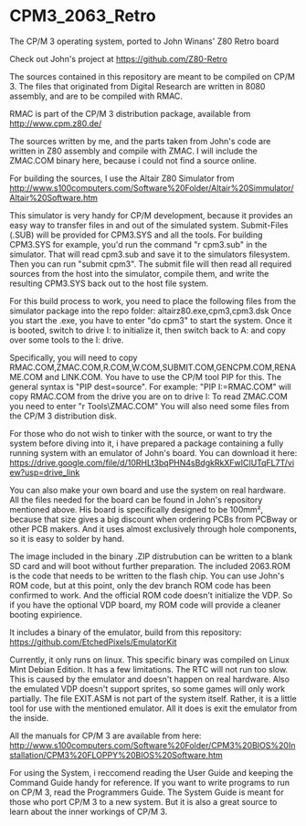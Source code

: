 # CPM3_2063_Retro
The CP/M 3 operating system, ported to John Winans' Z80 Retro board

Check out John's project at https://github.com/Z80-Retro

The sources contained in this repository are meant to be compiled on CP/M 3.
The files that originated from Digital Research are written in 8080 assembly, 
and are to be compiled with RMAC.

RMAC is part of the CP/M 3 distribution package, available from http://www.cpm.z80.de/

The sources written by me, and the parts taken from John's code are written 
in Z80 assembly and compile with ZMAC. I will include the ZMAC.COM binary 
here, because i could not find a source online.

For building the sources, I use the Altair Z80 Simulator from 
http://www.s100computers.com/Software%20Folder/Altair%20Simmulator/Altair%20Software.htm

This simulator is very handy for CP/M development, because it provides an easy way to transfer files in and out of the simulated system.
Submit-Files (.SUB) will be provided for CPM3.SYS and all the tools. For building CPM3.SYS for example, 
you'd run the command "r cpm3.sub" in the simulator. That will read cpm3.sub and save it to the simulators filesystem.
Then you can run "submit cpm3". The submit file will then read all required sources from the host into the simulator,
compile them, and write the resulting CPM3.SYS back out to the host file system.

For this build process to work, you need to place the following files from the simulator package into the repo folder:
altairz80.exe,cpm3,cpm3.dsk
Once you start the .exe, you have to enter "do cpm3" to start the system.
Once it is booted, switch to drive I: to initialize it, then switch back to A: and copy over some tools to the I: drive.

Specifically, you will need to copy RMAC.COM,ZMAC.COM,R.COM,W.COM,SUBMIT.COM,GENCPM.COM,RENAME.COM and LINK.COM.
You have to use the CP/M tool PIP for this. The general syntax is "PIP dest=source". 
For example: "PIP I:=RMAC.COM" will copy RMAC.COM from the drive you are on to drive I:
To read ZMAC.COM you need to enter "r Tools\ZMAC.COM"
You will also need some files from the CP/M 3 distribution disk.

For those who do not wish to tinker with the source, or want to try the system before diving into it, 
i have prepared a package containing a fully running system with an emulator of John's board. You can download it here:
https://drive.google.com/file/d/10RHLt3bqPHN4sBdgkRkXFwICIUTqFL7T/view?usp=drive_link

You can also make your own board and use the system on real hardware. All the files needed for the board can be found in John's repository mentioned above.
His board is specifically designed to be 100mm², because that size gives a big discount when ordering PCBs from PCBway or other PCB makers. 
And it uses almost exclusively through hole components, so it is easy to solder by hand.

The image included in the binary .ZIP distrubution can be written to a blank SD card and will boot without further preparation. 
The included 2063.ROM is the code that needs to be written to the flash chip. You can use John's ROM code, but at this point, 
only the dev branch ROM code has been confirmed to work. And the official ROM code doesn't initialize the VDP. So if you have the optional VDP board, 
my ROM code will provide a cleaner booting expirience.

It includes a binary of the emulator, build from this repository:
https://github.com/EtchedPixels/EmulatorKit

Currently, it only runs on linux. This specific binary was compiled on Linux Mint Debian Edition.
It has a few limitations. The RTC will not run too slow. This is caused by the emulator and doesn't happen on real hardware. 
Also the emulated VDP doesn't support sprites, so some games will only work partially.
The file EXIT.ASM is not part of the system itself. Rather, it is a little tool for use with the mentioned emulator. 
All it does is exit the emulator from the inside.

All the manuals for CP/M 3 are available from here: http://www.s100computers.com/Software%20Folder/CPM3%20BIOS%20Installation/CPM3%20FLOPPY%20BIOS%20Software.htm

For using the System, i reccomend reading the User Guide and keeping the Command Guide handy for reference.
If you want to write programs to run on CP/M 3, read the Programmers Guide.
The System Guide is meant for those who port CP/M 3 to a new system. But it is also a great source to learn about the inner workings of CP/M 3.
